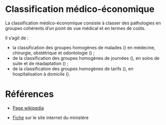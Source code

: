 # Classification médico-économique
<!-- SPDX-License-Identifier: MPL-2.0 -->

La classification médico-économique consiste à classer des pathologies en groupes cohérents d’un point de vue médical et en termes de coûts. 

Il s’agit de : 
- la classification des groupes homogènes de malades (<PreviewPage text="GHM" link="GHM.html" />) en médecine, chirurgie, obstétrique et odontologie (<PreviewPage text="MCO" link="MCO.html" />) ; 
- de la classification des groupes homogènes de journées (<PreviewPage text="GHJ" link="GHJ.html" />), en soins de suite et de réadaptation (<PreviewPage text="SSR" link="SSR.html" />) ; 
- de la classification des groupes homogènes de tarifs (<PreviewPage text="GHT" link="GHT.html" />), en hospitalisation à domicile (<PreviewPage text="HAD" link="HAD.html" />).

# Références

- [Page wikipedia]()

- [Fiche](https://solidarites-sante.gouv.fr/professionnels/gerer-un-etablissement-de-sante-medico-social/financement/financement-des-etablissements-de-sante-10795/financement-des-etablissements-de-sante-glossaire/article/classification-medico-economique) sur le site internet du ministère
